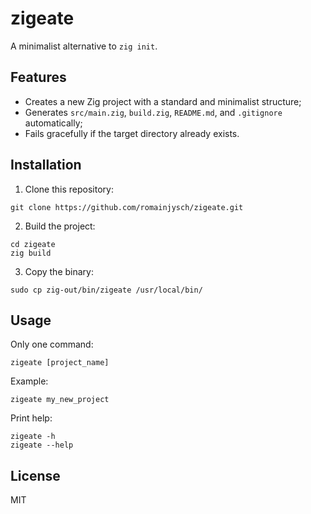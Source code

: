 # zigeate

A minimalist alternative to `zig init`.

## Features

- Creates a new Zig project with a standard and minimalist structure;
- Generates `src/main.zig`, `build.zig`, `README.md`, and `.gitignore` automatically;
- Fails gracefully if the target directory already exists.

## Installation

1. Clone this repository:
```
git clone https://github.com/romainjysch/zigeate.git
```

2. Build the project:
```
cd zigeate
zig build
```

3. Copy the binary:
```
sudo cp zig-out/bin/zigeate /usr/local/bin/
```

## Usage

Only one command:

```
zigeate [project_name]
```

Example:
```
zigeate my_new_project
```

Print help:
```
zigeate -h
zigeate --help
```

## License

MIT